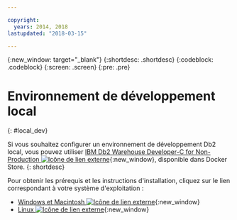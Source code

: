 ```yaml
---

copyright:
  years: 2014, 2018
lastupdated: "2018-03-15"

---
```


<!-- Attribute definitions --> 
{:new_window: target="_blank"}
{:shortdesc: .shortdesc}
{:codeblock: .codeblock}
{:screen: .screen}
{:pre: .pre}

# Environnement de développement local
{: #local_dev}

Si vous souhaitez configurer un environnement de développement Db2 local, vous pouvez utiliser [IBM Db2 Warehouse Developer-C for Non-Production ![Icône de lien externe](../../icons/launch-glyph.svg "Icône de lien externe")](https://store.docker.com/images/ibm-db2-warehouse-dev){:new_window}, disponible dans Docker Store.
{: shortdesc}

Pour obtenir les prérequis et les instructions d'installation, cliquez sur le lien correspondant à votre système d'exploitation : 

* [Windows et Macintosh ![Icône de lien externe](../../icons/launch-glyph.svg "Icône de lien externe")](https://www.ibm.com/support/knowledgecenter/en/SS6NHC/com.ibm.swg.im.dashdb.doc/admin/local_prereqs-Winmac_using_Linux.html){:new_window}
* [Linux ![Icône de lien externe](../../icons/launch-glyph.svg "Icône de lien externe")](https://www.ibm.com/support/knowledgecenter/en/SS6NHC/com.ibm.swg.im.dashdb.doc/admin/local_prereqs-Linux.html){:new_window}
